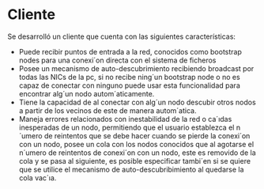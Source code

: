 # Cliente 

Se desarrolló un cliente que cuenta con las siguientes características:
- Puede recibir puntos de entrada a la red, conocidos como bootstrap nodes
para una conexi´on directa con el sistema de ficheros
- Posee un mecanismo de auto-descubrimiento recibiendo broadcast por todas las NICs de la pc, si no recibe ning´un bootstrap node o no es capaz de
conectar con ninguno puede usar esta funcionalidad para encontrar alg´un
nodo autom´aticamente.
- Tiene la capacidad de al conectar con alg´un nodo descubir otros nodos a
partir de los vecinos de este de manera autom´atica.
- Maneja errores relacionados con inestabilidad de la red o ca´ıdas inesperadas de un nodo, permitiendo que el usuario establezca el n´umero de
reintentos que se debe hacer cuando se pierde la conexi´on con un nodo,
posee un cola con los nodos conocidos que al agotarse el n´umero de reintentos de conexi´on con un nodo, este es removido de la cola y se pasa
al siguiente, es posible especificar tambi´en si se quiere que se utilice el
mecanismo de auto-descubribimiento al quedarse la cola vac´ıa.
